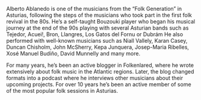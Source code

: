 Alberto Ablanedo is one of the musicians from the “Folk Generation” in Asturias, following the steps of the musicians who took part in the first folk revival in the 80s.
He’s a self-taught Bouzouki player who began his musical journey at the end of the 90s playing with several Asturian bands such as Tejedor, Acuei!, Bron, Llangres, Los Gatos del Fornu or Dubrám He also performed with well-known musicians such as Niall Vallely, Karan Casey, Duncan Chisholm, John McSherry, Kepa Junquera, Josep-Maria Ribelles, Xosé Manuel Budiño, David Munnelly and many more.

For many years, he’s been an active blogger in Folkenlared, where he wrote extensively about folk music in the Atlantic regions. Later, the blog changed formats into a podcast where he interviews other musicians about their upcoming projects. For over 10 years he’s been an active member of some of the most popular folk sessions in Asturias.
